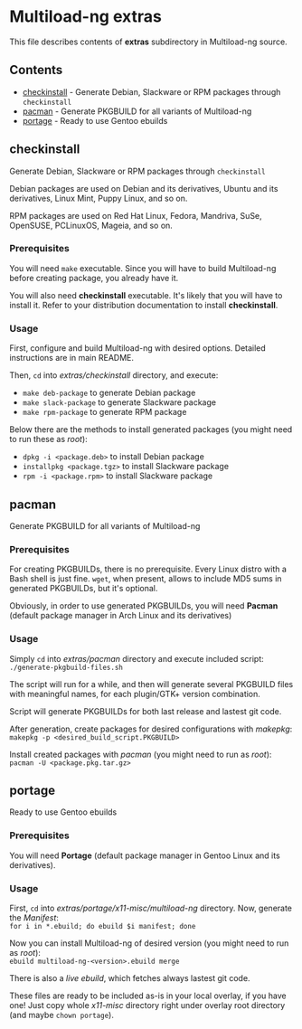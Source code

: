 # Multiload-ng extras

This file describes contents of **extras** subdirectory in Multiload-ng source.

## Contents
- [checkinstall](#checkinstall) - Generate Debian, Slackware or RPM packages through `checkinstall`
- [pacman](#pacman) - Generate PKGBUILD for all variants of Multiload-ng
- [portage](#portage) - Ready to use Gentoo ebuilds

## checkinstall
Generate Debian, Slackware or RPM packages through `checkinstall`

Debian packages are used on Debian and its derivatives, Ubuntu and its
derivatives, Linux Mint, Puppy Linux, and so on.

RPM packages are used on Red Hat Linux, Fedora, Mandriva, SuSe, OpenSUSE,
PCLinuxOS, Mageia, and so on.

### Prerequisites
You will need `make` executable. Since you will have to build Multiload-ng
before creating package, you already have it.

You will also need **checkinstall** executable. It's likely that you will have to
install it. Refer to your distribution documentation to install **checkinstall**.

### Usage
First, configure and build Multiload-ng with desired options. Detailed
instructions are in main README.

Then, `cd` into *extras/checkinstall* directory, and execute:
- `make deb-package` to generate Debian package
- `make slack-package` to generate Slackware package
- `make rpm-package` to generate RPM package

Below there are the methods to install generated packages (you might need to run these as *root*):
- `dpkg -i <package.deb>` to install Debian package
- `installpkg <package.tgz>` to install Slackware package
- `rpm -i <package.rpm>` to install Slackware package


## pacman
Generate PKGBUILD for all variants of Multiload-ng

### Prerequisites
For creating PKGBUILDs, there is no prerequisite. Every Linux distro with a
Bash shell is just fine. `wget`, when present, allows to include MD5 sums
in generated PKGBUILDs, but it's optional.

Obviously, in order to use generated PKGBUILDs, you will need **Pacman** (default
package manager in Arch Linux and its derivatives)

### Usage
Simply `cd` into *extras/pacman* directory and execute included script:  
`./generate-pkgbuild-files.sh`

The script will run for a while, and then will generate several PKGBUILD files
with meaningful names, for each plugin/GTK+ version combination.

Script will generate PKGBUILDs for both last release and lastest git code.

After generation, create packages for desired configurations with *makepkg*:  
`makepkg -p <desired_build_script.PKGBUILD>`

Install created packages with *pacman* (you might need to run as *root*):  
`pacman -U <package.pkg.tar.gz>`


## portage
Ready to use Gentoo ebuilds

### Prerequisites
You will need **Portage** (default package manager in Gentoo Linux and its
derivatives).

### Usage
First, `cd` into *extras/portage/x11-misc/multiload-ng* directory. Now, generate
the *Manifest*:  
`for i in *.ebuild; do ebuild $i manifest; done`

Now you can install Multiload-ng of desired version (you might need to run as *root*):  
`ebuild multiload-ng-<version>.ebuild merge`

There is also a *live ebuild*, which fetches always lastest git code.

These files are ready to be included as-is in your local overlay, if you have one!
Just copy whole *x11-misc* directory right under overlay root directory
(and maybe `chown portage`).